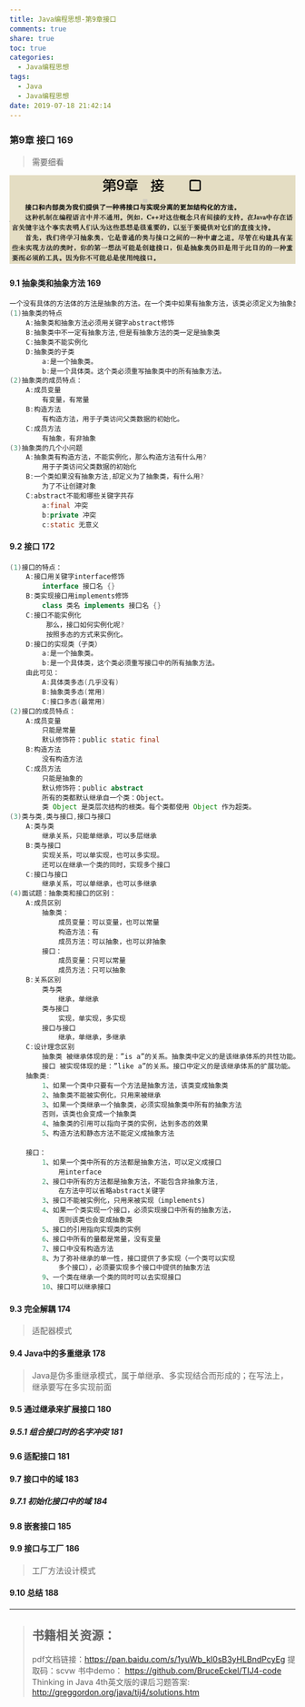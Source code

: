 ```yaml
---
title: Java编程思想-第9章接口
comments: true
share: true
toc: true
categories:
  - Java编程思想
tags:
  - Java
  - Java编程思想
date: 2019-07-18 21:42:14
---
```




### 第9章 接口 169

> 需要细看

![](https://raw.githubusercontent.com/adolphmaster/hexo-next/master/blogPicture/20190718095331.png)

#### 9.1 抽象类和抽象方法 169

```java
一个没有具体的方法体的方法是抽象的方法。在一个类中如果有抽象方法，该类必须定义为抽象类。
(1)抽象类的特点
	A:抽象类和抽象方法必须用关键字abstract修饰
	B:抽象类中不一定有抽象方法,但是有抽象方法的类一定是抽象类
	C:抽象类不能实例化
	D:抽象类的子类
		a:是一个抽象类。
		b:是一个具体类。这个类必须重写抽象类中的所有抽象方法。
(2)抽象类的成员特点：
	A:成员变量
		有变量，有常量
	B:构造方法
		有构造方法，用于子类访问父类数据的初始化。
	C:成员方法
		有抽象，有非抽象
(3)抽象类的几个小问题
	A:抽象类有构造方法，不能实例化，那么构造方法有什么用?
		用于子类访问父类数据的初始化
	B:一个类如果没有抽象方法,却定义为了抽象类，有什么用?
		为了不让创建对象
	C:abstract不能和哪些关键字共存
		a:final	冲突
		b:private 冲突
		c:static 无意义
```

#### 9.2 接口 172

```java
(1)接口的特点：
	A:接口用关键字interface修饰
		interface 接口名 {}
	B:类实现接口用implements修饰
		class 类名 implements 接口名 {}
	C:接口不能实例化
		 那么，接口如何实例化呢?
		 按照多态的方式来实例化。
	D:接口的实现类（子类）
		a:是一个抽象类。
		b:是一个具体类，这个类必须重写接口中的所有抽象方法。
	由此可见：
		A:具体类多态(几乎没有)
		B:抽象类多态(常用)
		C:接口多态(最常用)
(2)接口的成员特点：
	A:成员变量
		只能是常量
		默认修饰符：public static final
	B:构造方法
		没有构造方法
	C:成员方法
		只能是抽象的
		默认修饰符：public abstract
		所有的类都默认继承自一个类：Object。
		类 Object 是类层次结构的根类。每个类都使用 Object 作为超类。
(3)类与类,类与接口,接口与接口
	A:类与类
		继承关系，只能单继承，可以多层继承
	B:类与接口
		实现关系，可以单实现，也可以多实现。
		还可以在继承一个类的同时，实现多个接口
	C:接口与接口
		继承关系，可以单继承，也可以多继承
(4)面试题：抽象类和接口的区别：
	A:成员区别
		抽象类：
			成员变量：可以变量，也可以常量
			构造方法：有
			成员方法：可以抽象，也可以非抽象
		接口：
			成员变量：只可以常量
			成员方法：只可以抽象		
	B:关系区别
		类与类
			继承，单继承
		类与接口
			实现，单实现，多实现
		接口与接口
			继承，单继承，多继承		
	C:设计理念区别
		抽象类 被继承体现的是：”is a”的关系。抽象类中定义的是该继承体系的共性功能。
		接口 被实现体现的是：”like a”的关系。接口中定义的是该继承体系的扩展功能。
	抽象类:
		1、如果一个类中只要有一个方法是抽象方法，该类变成抽象类
		2、抽象类不能被实例化，只用来被继承
		3、如果一个类继承一个抽象类，必须实现抽象类中所有的抽象方法
		否则，该类也会变成一个抽象类
		4、抽象类的引用可以指向子类的实例，达到多态的效果
		5、构造方法和静态方法不能定义成抽象方法
	
	接口：
		1、如果一个类中所有的方法都是抽象方法，可以定义成接口
			用interface
		2、接口中所有的方法都是抽象方法，不能包含非抽象方法,
			在方法中可以省略abstract关键字
		3、接口不能被实例化，只用来被实现（implements)
		4、如果一个类实现一个接口，必须实现接口中所有的抽象方法，
			否则该类也会变成抽象类
		5、接口的引用指向实现类的实例
		6、接口中所有的量都是常量，没有变量
		7、接口中没有构造方法
		8、为了弥补继承的单一性，接口提供了多实现（一个类可以实现
			多个接口），必须要实现多个接口中提供的抽象方法
		9、一个类在继承一个类的同时可以去实现接口
		10、接口可以继承接口
```

#### 9.3 完全解耦 174

> 适配器模式

#### 9.4 Java中的多重继承 178

> Java是伪多重继承模式，属于单继承、多实现结合而形成的；在写法上，继承要写在多实现前面

#### 9.5 通过继承来扩展接口 180
##### 9.5.1 组合接口时的名字冲突 181
#### 9.6 适配接口 181
#### 9.7 接口中的域 183
##### 9.7.1 初始化接口中的域 184
#### 9.8 嵌套接口 185
#### 9.9 接口与工厂 186

> 工厂方法设计模式

#### 9.10 总结 188



--------

> ## 书籍相关资源：
> 
> pdf文档链接：https://pan.baidu.com/s/1yuWb_kI0sB3yHLBndPcyEg 提取码：scvw 
> 书中demo： https://github.com/BruceEckel/TIJ4-code
>Thinking in Java 4th英文版的课后习题答案: http://greggordon.org/java/tij4/solutions.htm 